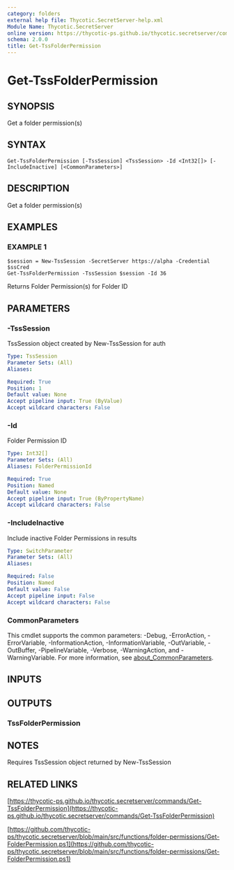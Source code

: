 ```yaml
---
category: folders
external help file: Thycotic.SecretServer-help.xml
Module Name: Thycotic.SecretServer
online version: https://thycotic-ps.github.io/thycotic.secretserver/commands/Get-TssFolderPermission
schema: 2.0.0
title: Get-TssFolderPermission
---
```


# Get-TssFolderPermission

## SYNOPSIS
Get a folder permission(s)

## SYNTAX

```
Get-TssFolderPermission [-TssSession] <TssSession> -Id <Int32[]> [-IncludeInactive] [<CommonParameters>]
```

## DESCRIPTION
Get a folder permission(s)

## EXAMPLES

### EXAMPLE 1
```
$session = New-TssSession -SecretServer https://alpha -Credential $ssCred
Get-TssFolderPermission -TssSession $session -Id 36
```

Returns Folder Permission(s) for Folder ID

## PARAMETERS

### -TssSession
TssSession object created by New-TssSession for auth

```yaml
Type: TssSession
Parameter Sets: (All)
Aliases:

Required: True
Position: 1
Default value: None
Accept pipeline input: True (ByValue)
Accept wildcard characters: False
```

### -Id
Folder Permission ID

```yaml
Type: Int32[]
Parameter Sets: (All)
Aliases: FolderPermissionId

Required: True
Position: Named
Default value: None
Accept pipeline input: True (ByPropertyName)
Accept wildcard characters: False
```

### -IncludeInactive
Include inactive Folder Permissions in results

```yaml
Type: SwitchParameter
Parameter Sets: (All)
Aliases:

Required: False
Position: Named
Default value: False
Accept pipeline input: False
Accept wildcard characters: False
```

### CommonParameters
This cmdlet supports the common parameters: -Debug, -ErrorAction, -ErrorVariable, -InformationAction, -InformationVariable, -OutVariable, -OutBuffer, -PipelineVariable, -Verbose, -WarningAction, and -WarningVariable. For more information, see [about_CommonParameters](http://go.microsoft.com/fwlink/?LinkID=113216).

## INPUTS

## OUTPUTS

### TssFolderPermission
## NOTES
Requires TssSession object returned by New-TssSession

## RELATED LINKS

[https://thycotic-ps.github.io/thycotic.secretserver/commands/Get-TssFolderPermission](https://thycotic-ps.github.io/thycotic.secretserver/commands/Get-TssFolderPermission)

[https://github.com/thycotic-ps/thycotic.secretserver/blob/main/src/functions/folder-permissions/Get-FolderPermission.ps1](https://github.com/thycotic-ps/thycotic.secretserver/blob/main/src/functions/folder-permissions/Get-FolderPermission.ps1)

